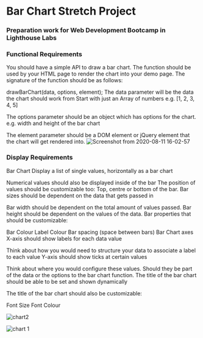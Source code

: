 # Bar Chart Stretch Project
### Preparation work for Web Development Bootcamp in Lighthouse Labs

### Functional Requirements
You should have a simple API to draw a bar chart. The function should be used by your HTML page to render the chart into your demo page. The signature of the function should be as follows:

drawBarChart(data, options, element);
The data parameter will be the data the chart should work from Start with just an Array of numbers
e.g. [1, 2, 3, 4, 5]

The options parameter should be an object which has options for the chart.
e.g. width and height of the bar chart

The element parameter should be a DOM element or jQuery element that the chart will get rendered into.
![Screenshot from 2020-08-11 16-02-57](https://user-images.githubusercontent.com/56459037/89959378-25713980-dbf1-11ea-81b8-b517a21b10f0.png)

### Display Requirements
Bar Chart
Display a list of single values, horizontally as a bar chart

Numerical values should also be displayed inside of the bar
The position of values should be customizable too:
Top, centre or bottom of the bar.
Bar sizes should be dependent on the data that gets passed in

Bar width should be dependent on the total amount of values passed.
Bar height should be dependent on the values of the data.
Bar properties that should be customizable:

Bar Colour
Label Colour
Bar spacing (space between bars)
Bar Chart axes
X-axis should show labels for each data value

Think about how you would need to structure your data to associate a label to each value
Y-axis should show ticks at certain values

Think about where you would configure these values. Should they be part of the data or the options to the bar chart function.
The title of the bar chart should be able to be set and shown dynamically

The title of the bar chart should also be customizable:

Font Size
Font Colour 

![chart2](https://user-images.githubusercontent.com/56459037/89959683-df68a580-dbf1-11ea-9430-b7e5d10c6e7f.png)

![chart 1](https://user-images.githubusercontent.com/56459037/89959465-505b8d80-dbf1-11ea-9b3e-f04ba2e383ce.png)
